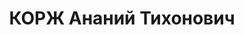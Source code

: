---
title: КОРЖ Ананий Тихонович
description: '1898 року народження, м. Лисичанськ Ворошиловградської області, українець,
  освіта середня, безпартійний. Проживав: шахта ім. Рум''янцева Горлівського району
  Донецької області. Помічник головного інженера шахти.

  Заарештований 22 червня 1937 року. Засуджений військовим трибуналом Харківського
  військового округу на 12 років ВТТ з позбавленням прав на 5 років.

  Реабілітований у 1956 році.'
---